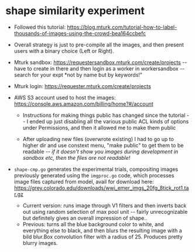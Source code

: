 # shape similarity experiment

* Followed this tutorial: https://blog.mturk.com/tutorial-how-to-label-thousands-of-images-using-the-crowd-bea164ccbefc

* Overall strategy is just to pre-compile all the images, and then present users with a binary choice (Left or Right).

* Mturk sandbox: https://requestersandbox.mturk.com/create/projects -- have to create in there and then login as a worker in workersandbox -- search for your expt *not by name but by keywords!"

* Mturk login: https://requester.mturk.com/create/projects

* AWS S3 account used to host the images: https://console.aws.amazon.com/billing/home?#/account

    + Instructions for making things public has changed since the tutorial -- I ended up just disabling all the various public ACL kinds of options under Permissions, and then it allowed me to make them public
    
    + After uploading new files (overwrote existing) I had to go up to higher dir and use constext menu, "make public" to get them to be readable -- *if it doesn't show you images during development in sandbox etc, then the files are not readable!*
    
* `shape-cmp.go` generates the experimental trials, compositing images previously generated using the `imgproc.go` code, which processes image files captured from model, avail for download here: https://grey.colorado.edu/downloads/wwi_emer_imgs_20fg_8tick_rot1.tar.gz
    + Current version: runs image through V1 filters and then inverts back out using random selection of max pool unit -- fairly unrecognizable but definitely gives an overall impression of shape..
    + Previous: turns all the blue background color to white, and everything else to black, and then blurs the resulting image with a bild blur.Box convolution filter with a radius of 25.  Produces pretty blurry images.



